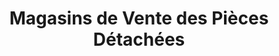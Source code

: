 ---
title: "Magasins de Vente des Pièces Détachées"
url: /nzerekore/magasins-de-vente-des-pieces-detachees-2/
shop: shop
---